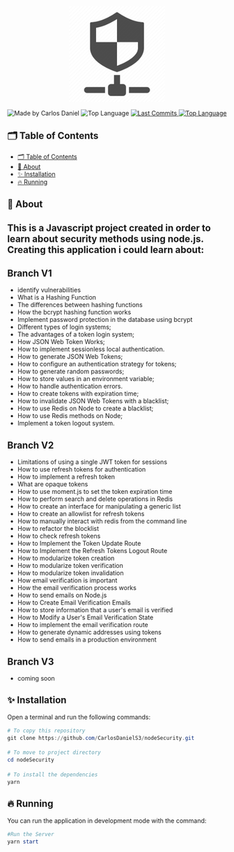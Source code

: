 
<div align="center">
  <br />
  <img src=".github/nodeSecurity.png" width="220" alt="nodeSecurity" />
  <br />
<p>
    <img src="https://img.shields.io/badge/made%20by-Carlos%20DanielS3-2D325E?labelColor=F0DB4F&style=for-the-badge&logo=visual-studio-code&logoColor=2D325E" alt="Made by Carlos Daniel">
    <img alt="Top Language" src="https://img.shields.io/github/languages/top/CarlosDanielS3/nodeSecurity?color=2D325E&labelColor=F0DB4F&style=for-the-badge&logo=node&logoColor=2D325E">
    <a href="https://github.com/CarlosDanielS3/nodeSecurity/commits/main">
      <img alt="Last Commits" src="https://img.shields.io/github/last-commit/CarlosDanielS3/nodeSecurity?color=2D325E&labelColor=F0DB4F&style=for-the-badge&logo=github&logoColor=2D325E">
    </a>
<a href="https://github.com/CarlosDanielS3/nodeSecurity/issues"><img alt="Top Language" src="https://img.shields.io/github/issues-raw/CarlosDanielS3/nodeSecurity?color=2D325E&labelColor=F0DB4F&style=for-the-badge&logo=github&logoColor=2D325E"></a>
  </p>
</div>

## 🗂 Table of Contents
- [🗂 Table of Contents](#-table-of-contents)
- [📑 About](#-about)
- [✨ Installation](#-installation)
- [🔥 Running](#-running)
  
## 📑 About

## This is a Javascript project created in order to learn about security methods using node.js. Creating this application i could learn about:
## Branch V1
* identify vulnerabilities
* What is a Hashing Function
* The differences between hashing functions
* How the bcrypt hashing function works
* Implement password protection in the database using bcrypt
* Different types of login systems;
* The advantages of a token login system;
* How JSON Web Token Works;
* How to implement sessionless local authentication.
* How to generate JSON Web Tokens;
* How to configure an authentication strategy for tokens;
* How to generate random passwords;
* How to store values in an environment variable;
* How to handle authentication errors.
* How to create tokens with expiration time;
* How to invalidate JSON Web Tokens with a blacklist;
* How to use Redis on Node to create a blacklist;
* How to use Redis methods on Node;
* Implement a token logout system.

## Branch V2
* Limitations of using a single JWT token for sessions
* How to use refresh tokens for authentication
* How to implement a refresh token
* What are opaque tokens
* How to use moment.js to set the token expiration time
* How to perform search and delete operations in Redis
* How to create an interface for manipulating a generic list
* How to create an allowlist for refresh tokens
* How to manually interact with redis from the command line
* How to refactor the blocklist
* How to check refresh tokens
* How to Implement the Token Update Route
* How to Implement the Refresh Tokens Logout Route
* How to modularize token creation
* How to modularize token verification
* How to modularize token invalidation
* How email verification is important
* How the email verification process works
* How to send emails on Node.js
* How to Create Email Verification Emails
* How to store information that a user's email is verified
* How to Modify a User's Email Verification State
* How to implement the email verification route
* How to generate dynamic addresses using tokens
* How to send emails in a production environment

## Branch V3
* coming soon


## ✨ Installation
Open a terminal and run the following commands:

```PowerShell
# To copy this repository
git clone https://github.com/CarlosDanielS3/nodeSecurity.git

# To move to project directory
cd nodeSecurity

# To install the dependencies
yarn
```


## 🔥 Running
You can run the application in development mode with the command:

```Powershell
#Run the Server
yarn start
```
